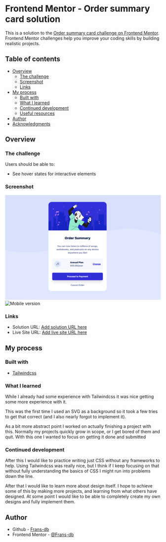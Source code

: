 # Frontend Mentor - Order summary card solution

This is a solution to the [Order summary card challenge on Frontend Mentor](https://www.frontendmentor.io/challenges/order-summary-component-QlPmajDUj). Frontend Mentor challenges help you improve your coding skills by building realistic projects. 

## Table of contents

- [Overview](#overview)
  - [The challenge](#the-challenge)
  - [Screenshot](#screenshot)
  - [Links](#links)
- [My process](#my-process)
  - [Built with](#built-with)
  - [What I learned](#what-i-learned)
  - [Continued development](#continued-development)
  - [Useful resources](#useful-resources)
- [Author](#author)
- [Acknowledgments](#acknowledgments)

## Overview

### The challenge

Users should be able to:

- See hover states for interactive elements

### Screenshot

![Desktop version](./result/desktop.png)
![Mobile version](./result/mobile.jpeg)

### Links

- Solution URL: [Add solution URL here](https://your-solution-url.com)
- Live Site URL: [Add live site URL here](https://your-live-site-url.com)

## My process

### Built with

- [Tailwindcss](https://tailwindcss.com)

### What I learned

While I already had some experience with Tailwindcss it was nice getting some more experience with it.

This was the first time I used an SVG as a background so it took a few tries to get that correct (and I also nearly forgot to implement it).

As a bit more abstract point I worked on actually finishing a project with this. Normally my projects quickly grow in scope, or I get bored of them and quit. With this one I wanted to focus on getting it done and submitted

### Continued development

After this I would like to practice writing just CSS without any frameworks to help. Using Tailwindcss was really nice, but I think if I keep focusing on that without fully understanding the basics of CSS I might run into problems down the line.

After that I would like to learn more about design itself. I hope to achieve some of this by making more projects, and learning from what others have designed. At some point I would like to be able to completely create my own designs and fully implement them.

## Author

- Github - [Frans-db](https://github.com/Frans-db)
- Frontend Mentor - [@Frans-db](https://www.frontendmentor.io/profile/Frans-db)
